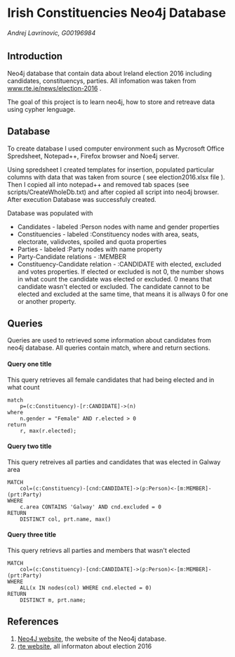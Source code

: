 # Irish Constituencies Neo4j Database
###### Andrej Lavrinovic, G00196984

## Introduction
Neo4j database that contain data about Ireland election 2016 including candidates, constituencys, parties. All infomation was taken from www.rte.ie/news/election-2016 .

The goal of this project is to learn neo4j, how to store and retreave data using cypher lenguage.

## Database
To create database I used computer environment such as Mycrosoft Office Spredsheet, Notepad++, Firefox browser and Noe4j server.

Using spredsheet I created templates for insertion, populated particular columns with data that was taken from source ( see election2016.xlsx file ). Then I copied all into notepad++ and removed tab spaces (see scripts/CreateWholeDb.txt) and after copied all script into neo4j browser. After execution Database was successfuly created.

Database was populated with

- Candidates - labeled :Person nodes with name and gender properties
- Constituencies - labeled :Constituency nodes with area, seats, electorate, validvotes, spoiled and quota properties
- Parties - labeled :Party nodes with name property
- Party-Candidate relations - :MEMBER
- Constituency-Candidate relation - :CANDIDATE with elected, excluded and votes properties. If elected or excluded is not 0, the number shows in what count the candidate was elected or excluded. 0 means that candidate wasn't elected or excluded. The candidate cannot to be elected and excluded at the same time, that means it is allways 0 for one or another property.

## Queries
Queries are used to retrieved some information about candidates from neo4j database. All queries contain match, where and return sections.

#### Query one title
This query retrieves all female candidates that had being elected and in what count
```cypher
match
	p=(c:Constituency)-[r:CANDIDATE]->(n)
where
	n.gender = "Female" AND r.elected > 0
return
	r, max(r.elected);
```

#### Query two title
This query retreives all parties and candidates that was elected in Galway area
```cypher
MATCH
	col=(c:Constituency)-[cnd:CANDIDATE]->(p:Person)<-[m:MEMBER]-(prt:Party)
WHERE
	c.area CONTAINS 'Galway' AND cnd.excluded = 0
RETURN
	DISTINCT col, prt.name, max()
```

#### Query three title
This query retrievs all parties and members that wasn't elected
```cypher
MATCH
	col=(c:Constituency)-[cnd:CANDIDATE]->(p:Person)<-[m:MEMBER]-(prt:Party)
WHERE
	ALL(x IN nodes(col) WHERE cnd.elected = 0)
RETURN
	DISTINCT m, prt.name;
```

## References
1. [Neo4J website](http://neo4j.com/), the website of the Neo4j database.
2. [rte website](http://www.rte.ie/news/election-2016/), all informaton about election 2016
